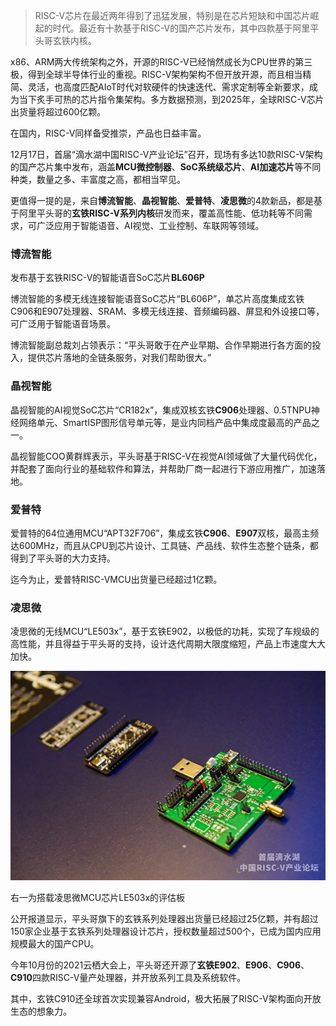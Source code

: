 > RISC-V芯片在最近两年得到了迅猛发展，特别是在芯片短缺和中国芯片崛起的时代。最近有十款基于RISC-V的国产芯片发布，其中四款基于阿里平头哥玄铁内核。

x86、ARM两大传统架构之外，开源的RISC-V已经悄然成长为CPU世界的第三极，得到全球半导体行业的重视。RISC-V架构架构不但开放开源，而且相当精简、灵活，也高度匹配AIoT时代对软硬件的快速迭代、需求定制等全新要求，成为当下炙手可热的芯片指令集架构。多方数据预测，到2025年，全球RISC-V芯片出货量将超过600亿颗。

在国内，RISC-V同样备受推崇，产品也日益丰富。

12月17日，首届“滴水湖中国RISC-V产业论坛”召开，现场有多达10款RISC-V架构的国产芯片集中发布，涵盖**MCU微控制器**、**SoC系统级芯片**、**AI加速芯片**等不同种类，数量之多、丰富度之高，都相当罕见。

更值得一提的是，来自**博流智能**、**晶视智能**、**爱普特**、**凌思微**的4款新品，都是基于阿里平头哥的**玄铁RISC-V系列内核**研发而来，覆盖高性能、低功耗等不同需求，可广泛应用于智能语音、AI视觉、工业控制、车联网等领域。



### 博流智能

发布基于玄铁RISC-V的智能语音SoC芯片**BL606P**

博流智能的多模无线连接智能语音SoC芯片“BL606P”，单芯片高度集成玄铁C906和E907处理器、SRAM、多模无线连接、音频编码器、屏显和外设接口等，可广泛用于智能语音场景。

博流智能副总裁刘占领表示：“平头哥敢于在产业早期、合作早期进行各方面的投入，提供芯片落地的全链条服务，对我们帮助很大。”



### 晶视智能

晶视智能的AI视觉SoC芯片“CR182x”，集成双核玄铁**C906**处理器、0.5TNPU神经网络单元、SmartISP图形信号单元等，是业内同档产品中集成度最高的产品之一。

晶视智能COO黄群辉表示，平头哥基于RISC-V在视觉AI领域做了大量代码优化，并配套了面向行业的基础软件和算法，并帮助厂商一起进行下游应用推广，加速落地。



### 爱普特

爱普特的64位通用MCU“APT32F706”，集成玄铁**C906**、**E907**双核，最高主频达600MHz，而且从CPU到芯片设计、工具链、产品线、软件生态整个链条，都得到了平头哥的大力支持。

迄今为止，爱普特RISC-VMCU出货量已经超过1亿颗。



### 凌思微

凌思微的无线MCU“LE503x”，基于玄铁E902，以极低的功耗，实现了车规级的高性能，并且得益于平头哥的支持，设计迭代周期大限度缩短，产品上市速度大大加快。

<img src="Images/11.jpg" alt="img" style="zoom:200%;" />

右一为搭载凌思微MCU芯片LE503x的评估板

公开报道显示，平头哥旗下的玄铁系列处理器出货量已经超过25亿颗，并有超过150家企业基于玄铁系列处理器设计芯片，授权数量超过500个，已成为国内应用规模最大的国产CPU。

今年10月份的2021云栖大会上，平头哥还开源了**玄铁E902**、**E906**、**C906**、**C910**四款RISC-V量产处理器，并开放系列工具及系统软件。

其中，玄铁C910还全球首次实现兼容Android，极大拓展了RISC-V架构面向开放生态的想象力。